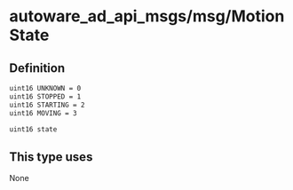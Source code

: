 # autoware_ad_api_msgs/msg/MotionState

## Definition

```txt
uint16 UNKNOWN = 0
uint16 STOPPED = 1
uint16 STARTING = 2
uint16 MOVING = 3

uint16 state
```

## This type uses

None
